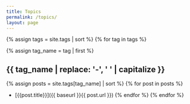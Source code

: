 ```yaml
---
title: Topics
permalink: /topics/
layout: page
---
```


{% assign tags = site.tags | sort %}
{% for tag in tags %}

{% assign tag_name = tag | first %}
## {{ tag_name | replace: '-', ' ' | capitalize }}

  {% assign posts = site.tags[tag_name] | sort %}
  {% for post in posts %}
  - [{{post.title}}]({{ baseurl }}{{ post.url }})
  {% endfor %}
{% endfor %}
